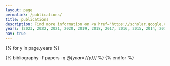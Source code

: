 ```yaml
---
layout: page
permalink: /publications/
title: publications
description: Find more information on <a href='https://scholar.google.com/citations?user=zVQOtVEAAAAJ&hl=en'>Google scholar</a>. </br> * contributed equally.
years: [2023, 2022, 2021, 2020, 2019, 2018, 2017, 2016, 2015, 2014, 2013]
nav: true
---
```


<div class="publications">

{% for y in page.years %}
  <!-- <h2 class="year">{{y}}</h2> -->
  {% bibliography -f papers -q @*[year={{y}}]* %}
{% endfor %}

</div>
